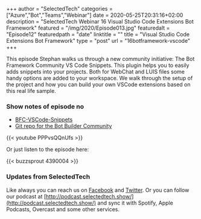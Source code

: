 +++
author = "SelectedTech"
categories = ["Azure","Bot","Teams","Webinar"]
date = 2020-05-25T20:31:16+02:00
description = "SelectedTech Webinar 16 Visual Studio Code Extensions Bot Framework"
featured = "/img/2020/Episode013.jpg"
featuredalt = "Episode12"
featuredpath = "date"
linktitle = ""
title = "Visual Studio Code Extensions Bot Framework"
type = "post"
url = "16botframework-vscode"
+++

This episode Stephan walks us through a new community initiative: The Bot Framework Community VS Code Snippets. This plugin helps you to easily adds snippets into your projects. Both for WebChat and LUIS files some handy options are added to your workspace. We walk through the setup of the project and how you can build your own VSCode extensions based on this real life sample.

### Show notes of episode no

- [BFC-VSCode-Snippets](https://marketplace.visualstudio.com/items?itemName=BotFrameworkCommunity.bfc-vscode-snippets)
- [Git repo for the Bot Builder Community](https://github.com/BotBuilderCommunity/botbuilder-community-tools)

{{< youtube PPPvsQQnUfs >}}

Or just listen to the episode here:

{{< buzzsprout 4390004 >}}

### Updates from SelectedTech

Like always you can reach us on [Facebook](https://www.facebook.com/SelectedTechPage/) and [Twitter](https://twitter.com/selectedtech). Or you can follow our podcast at [http://podcast.selectedtech.show/](http://podcast.selectedtech.show/) and sync it with Spotify, Apple Podcasts, Overcast and some other services.
